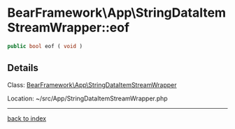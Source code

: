 # BearFramework\App\StringDataItemStreamWrapper::eof

```php
public bool eof ( void )
```

## Details

Class: [BearFramework\App\StringDataItemStreamWrapper](bearframework.app.stringdataitemstreamwrapper.class.md)

Location: ~/src/App/StringDataItemStreamWrapper.php

---

[back to index](index.md)

